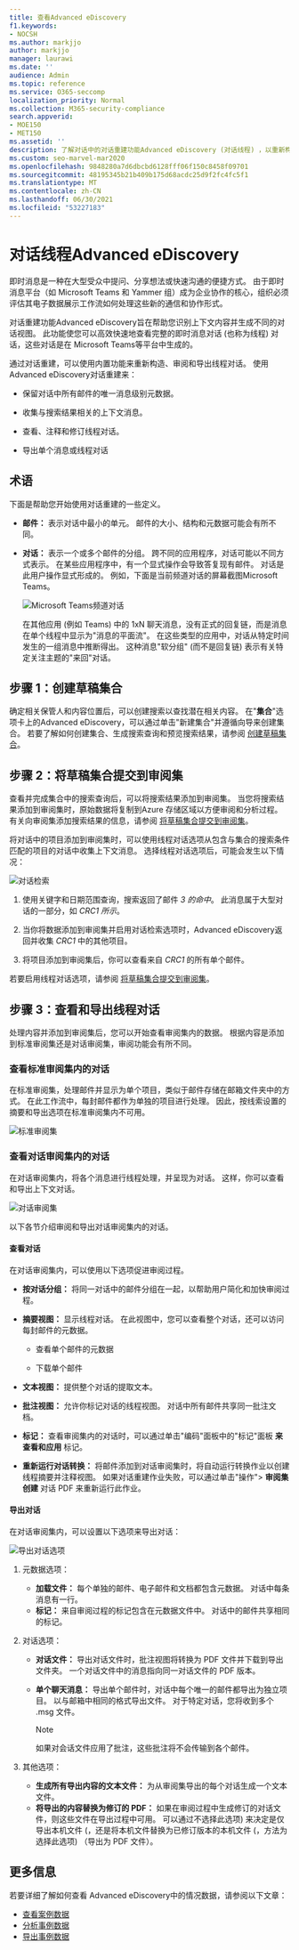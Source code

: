 ```yaml
---
title: 查看Advanced eDiscovery
f1.keywords:
- NOCSH
ms.author: markjjo
author: markjjo
manager: laurawi
ms.date: ''
audience: Admin
ms.topic: reference
ms.service: O365-seccomp
localization_priority: Normal
ms.collection: M365-security-compliance
search.appverid:
- MOE150
- MET150
ms.assetid: ''
description: 了解对话中的对话重建功能Advanced eDiscovery (对话线程) ，以重新构建、查看和导出 Microsoft Teams 和 Yammer 对话。
ms.custom: seo-marvel-mar2020
ms.openlocfilehash: 9848280a7d6dbcbd6128fff06f150c8458f09701
ms.sourcegitcommit: 48195345b21b409b175d68acdc25d9f2fc4fc5f1
ms.translationtype: MT
ms.contentlocale: zh-CN
ms.lasthandoff: 06/30/2021
ms.locfileid: "53227183"
---
```

# <a name="conversation-threading-in-advanced-ediscovery"></a>对话线程Advanced eDiscovery

即时消息是一种在大型受众中提问、分享想法或快速沟通的便捷方式。 由于即时消息平台（如 Microsoft Teams 和 Yammer 组）成为企业协作的核心，组织必须评估其电子数据展示工作流如何处理这些新的通信和协作形式。

对话重建功能Advanced eDiscovery旨在帮助您识别上下文内容并生成不同的对话视图。 此功能使您可以高效快速地查看完整的即时消息对话 (也称为线程) 对话，这些对话是在 Microsoft Teams等平台中生成的。

通过对话重建，可以使用内置功能来重新构造、审阅和导出线程对话。 使用Advanced eDiscovery对话重建来：

- 保留对话中所有邮件的唯一消息级别元数据。

- 收集与搜索结果相关的上下文消息。

- 查看、注释和修订线程对话。

- 导出单个消息或线程对话

## <a name="terminology"></a>术语

下面是帮助您开始使用对话重建的一些定义。

- **邮件：** 表示对话中最小的单元。 邮件的大小、结构和元数据可能会有所不同。

- **对话：** 表示一个或多个邮件的分组。 跨不同的应用程序，对话可能以不同方式表示。 在某些应用程序中，有一个显式操作会导致答复现有邮件。 对话是此用户操作显式形成的。 例如，下面是当前频道对话的屏幕截图Microsoft Teams。

   ![Microsoft Teams频道对话](../media/threadedchat.png)

   在其他应用 (例如 Teams) 中的 1xN 聊天消息，没有正式的回复链，而是消息在单个线程中显示为"消息的平面流"。 在这些类型的应用中，对话从特定时间发生的一组消息中推断得出。 这种消息"软分组" (而不是回复链) 表示有关特定关注主题的"来回"对话。

## <a name="step-1-create-a-draft-collection"></a>步骤 1：创建草稿集合

确定相关保管人和内容位置后，可以创建搜索以查找潜在相关内容。 在"**集合**"选项卡上的Advanced eDiscovery，可以通过单击"新建集合"并遵循向导来创建集合。 若要了解如何创建集合、生成搜索查询和预览搜索结果，请参阅 [创建草稿集合](create-draft-collection.md)。

## <a name="step-2-commit-a-draft-collection-to-a-review-set"></a>步骤 2：将草稿集合提交到审阅集

查看并完成集合中的搜索查询后，可以将搜索结果添加到审阅集。 当您将搜索结果添加到审阅集时，原始数据将复制到Azure 存储区域以方便审阅和分析过程。 有关向审阅集添加搜索结果的信息，请参阅 [将草稿集合提交到审阅集](commit-draft-collection.md)。

将对话中的项目添加到审阅集时，可以使用线程对话选项从包含与集合的搜索条件匹配的项目的对话中收集上下文消息。 选择线程对话选项后，可能会发生以下情况：

  ![对话检索](../media/messagesandconversations.png)

1. 使用关键字和日期范围查询，搜索返回了邮件 *3 的命中*。 此消息属于大型对话的一部分，如 *CRC1 所示*。

2. 当你将数据添加到审阅集并启用对话检索选项时，Advanced eDiscovery返回并收集 *CRC1* 中的其他项目。

3. 将项目添加到审阅集后，你可以查看来自 *CRC1* 的所有单个邮件。

若要启用线程对话选项，请参阅 [将草稿集合提交到审阅集](commit-draft-collection.md#commit-a-draft-collection-to-a-review-set)。

## <a name="step-3-review-and-export-threaded-conversations"></a>步骤 3：查看和导出线程对话

处理内容并添加到审阅集后，您可以开始查看审阅集内的数据。 根据内容是添加到标准审阅集还是对话审阅集，审阅功能会有所不同。

### <a name="reviewing-conversations-in-a-standard-review-set"></a>查看标准审阅集内的对话

在标准审阅集，处理邮件并显示为单个项目，类似于邮件存储在邮箱文件夹中的方式。 在此工作流中，每封邮件都作为单独的项目进行处理。 因此，按线索设置的摘要和导出选项在标准审阅集内不可用。

  ![标准审阅集](../media/standardrs.PNG)

### <a name="reviewing-conversations-in-a-conversation-review-set"></a>查看对话审阅集内的对话

在对话审阅集内，将各个消息进行线程处理，并呈现为对话。 这样，你可以查看和导出上下文对话。

  ![对话审阅集](../media/ConversationRSOptions.PNG)

以下各节介绍审阅和导出对话审阅集内的对话。

#### <a name="reviewing-conversations"></a>查看对话

在对话审阅集内，可以使用以下选项促进审阅过程。

- **按对话分组：** 将同一对话中的邮件分组在一起，以帮助用户简化和加快审阅过程。

- **摘要视图：** 显示线程对话。 在此视图中，您可以查看整个对话，还可以访问每封邮件的元数据。

   - 查看单个邮件的元数据

   - 下载单个邮件

- **文本视图：** 提供整个对话的提取文本。

- **批注视图：** 允许你标记对话的线程视图。 对话中所有邮件共享同一批注文档。

- **标记：** 查看审阅集内的对话时，可以通过单击"编码"面板中的"标记"面板 **来查看和应用** 标记。

- **重新运行对话转换：** 将邮件添加到对话审阅集时，将自动运行转换作业以创建线程摘要并注释视图。 如果对话重建作业失败，可以通过单击"操作"> **审阅集创建** 对话 PDF 来重新运行此作业。

#### <a name="exporting-conversations"></a>导出对话

在对话审阅集内，可以设置以下选项来导出对话：

![导出对话选项](../media/export.png)

1. 元数据选项：
   - **加载文件：** 每个单独的邮件、电子邮件和文档都包含元数据。 对话中每条消息有一行。
   - **标记：** 来自审阅过程的标记包含在元数据文件中。 对话中的邮件共享相同的标记。

2. 对话选项：
   - **对话文件：** 导出对话文件时，批注视图将转换为 PDF 文件并下载到导出文件夹。 一个对话文件中的消息指向同一对话文件的 PDF 版本。
   - **单个聊天消息：** 导出单个邮件时，对话中每个唯一的邮件都导出为独立项目。 以与邮箱中相同的格式导出文件。 对于特定对话，您将收到多个 .msg 文件。

     > [!NOTE]
     > 如果对会话文件应用了批注，这些批注将不会传输到各个邮件。

3. 其他选项：
   - **生成所有导出内容的文本文件：** 为从审阅集导出的每个对话生成一个文本文件。
   - **将导出的内容替换为修订的 PDF：** 如果在审阅过程中生成修订的对话文件，则这些文件在导出过程中可用。 可以通过不选择此选项) 来决定是仅导出本机文件 (，还是将本机文件替换为已修订版本的本机文件 (，方法为选择此选项) （导出为 PDF 文件）。

## <a name="more-information"></a>更多信息

若要详细了解如何查看 Advanced eDiscovery中的情况数据，请参阅以下文章：

- [查看案例数据](view-documents-in-review-set.md)
- [分析事例数据](analyzing-data-in-review-set.md)
- [导出事例数据](exporting-data-ediscover20.md)
